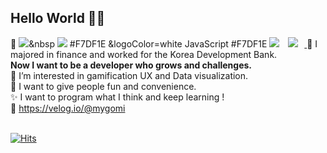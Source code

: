 ## Hello World 🤸‍♀️ 
👀 
<img src="https://img.shields.io/badge/JavaScript-F7DF1E?style=flat-square&logo=JavaScript&logoColor=black"/></a>&nbsp 
<img src="https://img.shields.io/badge/Python-3766AB?style=flat-square&logo=Python&logoColor=white"/>
#F7DF1E &logoColor=white
JavaScript
#F7DF1E
<a href="https://velog.io/@mygomi" target="_blank"><img src="https://img.shields.io/badge/Velog-20c997?style=flat-square&logo=Vimeo&logoColor=white"/></a>
<a href="https://velog.io/@mygomi">
    <img 
        src="http://img.shields.io/badge/-Tech%20Blog-655ced?style=flat&logo=Vimeo&logoColor=white"
        style="height : auto; margin-left : 10px; margin-right : 10px;"/>
</a>
👔 I majored in finance and worked for the Korea Development Bank. <br/>
**Now I want to be a developer who grows and challenges.** <br/>
💙 I’m interested in gamification UX and Data visualization. <br/>
💛 I want to give people fun and convenience. <br/>
✨ I want to program what I think and keep learning ! <br/>
🔗 https://velog.io/@mygomi <br/>
<br/>

[![Hits](https://hits.seeyoufarm.com/api/count/incr/badge.svg?url=https%3A%2F%2Fgithub.com%2FminiPinetree&count_bg=%23DED9E3&title_bg=%23868585&icon=&icon_color=%23E7E7E7&title=hits&edge_flat=false)](https://hits.seeyoufarm.com)

<!---
miniPinetree/miniPinetree is a ✨ special ✨ repository because its `README.md` (this file) appears on your GitHub profile.
You can click the Preview link to take a look at your changes.
--->
